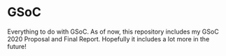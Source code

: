 # GSoC
Everything to do with GSoC. As of now, this repository includes my GSoC 2020 Proposal and Final Report. Hopefully it includes a lot more in the future!
